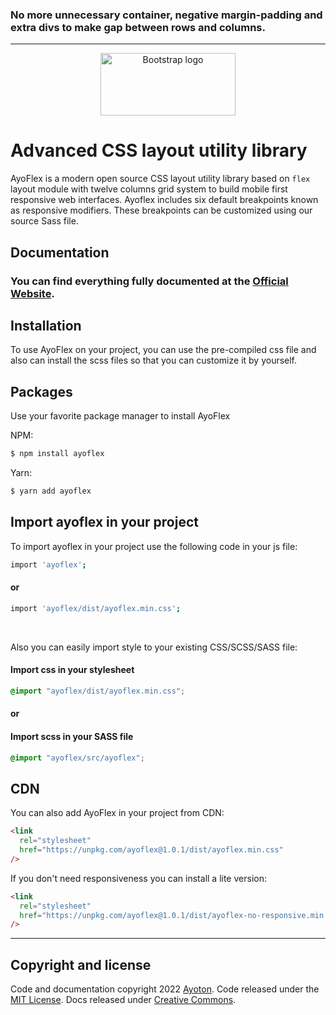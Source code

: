 ### No more unnecessary container, negative margin-padding and extra divs to make gap between rows and columns.

---

<p align="center">
  <a href="https://ayoflex.ayolib.com/">
    <img src="https://ayoflex.ayolib.com/ayoflex.png" alt="Bootstrap logo" width="216" height="100">
  </a>
</p>

# Advanced CSS layout utility library

AyoFlex is a modern open source CSS layout utility library based on `flex` layout module with twelve columns grid system to build mobile first responsive web interfaces. Ayoflex includes six default breakpoints known as responsive modifiers. These breakpoints can be customized using our source Sass file.

## Documentation

### You can find everything fully documented at the [Official Website](https://ayoflex.ayolib.com).

## Installation

To use AyoFlex on your project, you can use the pre-compiled css file and also can install the scss files so that you can customize it by yourself.

## Packages

Use your favorite package manager to install AyoFlex

NPM:

```bash
$ npm install ayoflex
```

Yarn:

```bash
$ yarn add ayoflex
```

## Import ayoflex in your project

To import ayoflex in your project use the following code in your js file:

```bash
import 'ayoflex';
```

#### or

```bash
import 'ayoflex/dist/ayoflex.min.css';
```

<br>

Also you can easily import style to your existing CSS/SCSS/SASS file:

#### Import css in your stylesheet

```css
@import "ayoflex/dist/ayoflex.min.css";
```

#### or

#### Import scss in your SASS file

```scss
@import "ayoflex/src/ayoflex";
```

## CDN

You can also add AyoFlex in your project from CDN:

```html
<link
  rel="stylesheet"
  href="https://unpkg.com/ayoflex@1.0.1/dist/ayoflex.min.css"
/>
```

If you don't need responsiveness you can install a lite version:

```html
<link
  rel="stylesheet"
  href="https://unpkg.com/ayoflex@1.0.1/dist/ayoflex-no-responsive.min.css"
/>
```

---

## Copyright and license

Code and documentation copyright 2022 [Ayoton](https://ayoton.com). Code released under the [MIT License](https://github.com/ayoton/ayoflex/blob/main/LICENSE). Docs released under [Creative Commons](https://creativecommons.org/licenses/by/3.0/).
